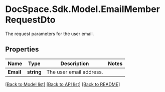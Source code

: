 # DocSpace.Sdk.Model.EmailMemberRequestDto
The request parameters for the user email.

## Properties

Name | Type | Description | Notes
------------ | ------------- | ------------- | -------------
**Email** | **string** | The user email address. | 

[[Back to Model list]](../README.md#documentation-for-models) [[Back to API list]](../README.md#documentation-for-api-endpoints) [[Back to README]](../README.md)

